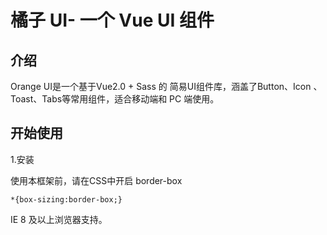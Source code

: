 # 橘子 UI- 一个 Vue UI 组件

## 介绍
Orange UI是一个基于Vue2.0 + Sass 的 简易UI组件库，涵盖了Button、Icon
、Toast、Tabs等常用组件，适合移动端和 PC 端使用。
## 开始使用
1.安装

使用本框架前，请在CSS中开启 border-box
```
*{box-sizing:border-box;}
```
IE 8 及以上浏览器支持。









